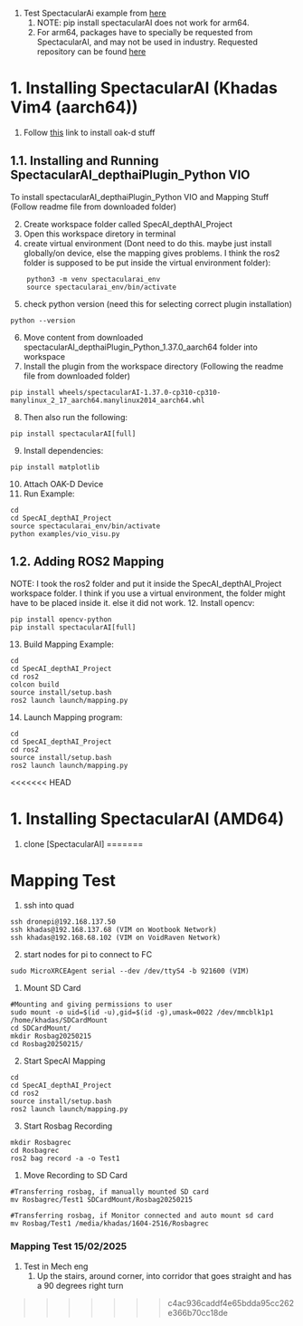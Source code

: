
1. Test SpectacularAi example from [here](https://github.com/SpectacularAI/sdk-examples/tree/main/python/oak/ros2)
	1. NOTE: pip install spectacularAI does not work for arm64. 
	2. For arm64, packages have to specially be requested from SpectacularAI, and may not be used in industry. Requested repository can be found [here](https://drive.google.com/file/d/1CkfK5594vkrYop7BzxzaZOn2bspNcvVg/view) 

# 1. Installing SpectacularAI (Khadas Vim4 (aarch64))

1. Follow [this](obsidian://open?vault=Nuc_Obsidian_Vault&file=2.3.%20Testing%20OAK-D%20Pro%20W%20RGBD%20CAM) link to install oak-d stuff

## 1.1. Installing and Running SpectacularAI_depthaiPlugin_Python VIO

To install spectacularAI_depthaiPlugin_Python VIO and Mapping Stuff (Follow readme file from downloaded folder)

2. Create workspace folder called SpecAI_depthAI_Project
3. Open this workspace diretory in terminal
4. create virtual environment (Dont need to do this. maybe just install globally/on device, else the mapping gives problems. I think the ros2 folder is supposed to be put inside the virtual environment folder):
```Shell
	python3 -m venv spectacularai_env
	source spectacularai_env/bin/activate
```
5. check python version (need this for selecting correct plugin installation)
```Shell
python --version
```
6. Move content from downloaded spectacularAI_depthaiPlugin_Python_1.37.0_aarch64 folder into workspace
7. Install the plugin from the workspace directory (Following the readme file from downloaded folder)
```Shell
pip install wheels/spectacularAI-1.37.0-cp310-cp310-manylinux_2_17_aarch64.manylinux2014_aarch64.whl
```
8. Then also run the following:
```Shell
pip install spectacularAI[full]
```
9. Install dependencies:
```Shell
pip install matplotlib
```
10. Attach OAK-D Device
11. Run Example:
```Shell
cd
cd SpecAI_depthAI_Project
source spectacularai_env/bin/activate
python examples/vio_visu.py
```


## 1.2. Adding ROS2 Mapping

NOTE: I took the ros2 folder and put it inside the SpecAI_depthAI_Project workspace folder. I think if you use a virtual environment, the folder might have to be placed inside it. else it did not work.
12. Install opencv:
```Shell
pip install opencv-python
pip install spectacularAI[full]
```
13. Build Mapping Example:
```Shell
cd
cd SpecAI_depthAI_Project
cd ros2
colcon build
source install/setup.bash
ros2 launch launch/mapping.py
```
14. Launch Mapping program:
```Shell
cd
cd SpecAI_depthAI_Project
cd ros2
source install/setup.bash
ros2 launch launch/mapping.py
```


<<<<<<< HEAD

# 1. Installing SpectacularAI (AMD64)

1. clone [SpectacularAI]
=======
# Mapping Test

1. ssh into quad
```
ssh dronepi@192.168.137.50
ssh khadas@192.168.137.68 (VIM on Wootbook Network)
ssh khadas@192.168.68.102 (VIM on VoidRaven Network)
```
2. start nodes for pi to connect to FC
```Shell
sudo MicroXRCEAgent serial --dev /dev/ttyS4 -b 921600 (VIM)
```
1. Mount SD Card
```Shell
#Mounting and giving permissions to user
sudo mount -o uid=$(id -u),gid=$(id -g),umask=0022 /dev/mmcblk1p1 /home/khadas/SDCardMount
cd SDCardMount/
mkdir Rosbag20250215
cd Rosbag20250215/
```
2. Start SpecAI Mapping
```Shell
cd
cd SpecAI_depthAI_Project
cd ros2
source install/setup.bash
ros2 launch launch/mapping.py
```
3. Start Rosbag Recording
```Shell
mkdir Rosbagrec
cd Rosbagrec
ros2 bag record -a -o Test1
```
1. Move Recording to SD Card
```Shell
#Transferring rosbag, if manually mounted SD card
mv Rosbagrec/Test1 SDCardMount/Rosbag20250215

#Transferring rosbag, if Monitor connected and auto mount sd card
mv Rosbag/Test1 /media/khadas/1604-2516/Rosbagrec
```



### Mapping Test 15/02/2025
1. Test in Mech eng
	1. Up the stairs, around corner, into corridor that goes straight and has a 90 degrees right turn


>>>>>>> c4ac936caddf4e65bdda95cc262e366b70cc18de
